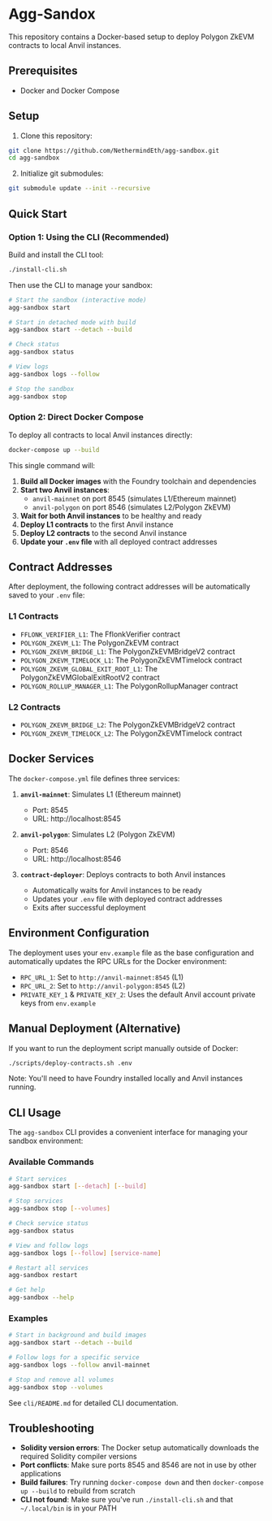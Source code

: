 # Agg-Sandox

This repository contains a Docker-based setup to deploy Polygon ZkEVM contracts to local Anvil instances.

## Prerequisites

- Docker and Docker Compose

## Setup

1. Clone this repository:

```bash
git clone https://github.com/NethermindEth/agg-sandbox.git
cd agg-sandbox
```

2. Initialize git submodules:
   
```bash
git submodule update --init --recursive
```

## Quick Start

### Option 1: Using the CLI (Recommended)

Build and install the CLI tool:

```bash
./install-cli.sh
```

Then use the CLI to manage your sandbox:

```bash
# Start the sandbox (interactive mode)
agg-sandbox start

# Start in detached mode with build
agg-sandbox start --detach --build

# Check status
agg-sandbox status

# View logs
agg-sandbox logs --follow

# Stop the sandbox
agg-sandbox stop
```

### Option 2: Direct Docker Compose

To deploy all contracts to local Anvil instances directly:

```bash
docker-compose up --build
```

This single command will:

1. **Build all Docker images** with the Foundry toolchain and dependencies
2. **Start two Anvil instances**:
   - `anvil-mainnet` on port 8545 (simulates L1/Ethereum mainnet)
   - `anvil-polygon` on port 8546 (simulates L2/Polygon ZkEVM)
3. **Wait for both Anvil instances** to be healthy and ready
4. **Deploy L1 contracts** to the first Anvil instance
5. **Deploy L2 contracts** to the second Anvil instance
6. **Update your `.env` file** with all deployed contract addresses

## Contract Addresses

After deployment, the following contract addresses will be automatically saved to your `.env` file:

### L1 Contracts

- `FFLONK_VERIFIER_L1`: The FflonkVerifier contract
- `POLYGON_ZKEVM_L1`: The PolygonZkEVM contract
- `POLYGON_ZKEVM_BRIDGE_L1`: The PolygonZkEVMBridgeV2 contract
- `POLYGON_ZKEVM_TIMELOCK_L1`: The PolygonZkEVMTimelock contract
- `POLYGON_ZKEVM_GLOBAL_EXIT_ROOT_L1`: The PolygonZkEVMGlobalExitRootV2 contract
- `POLYGON_ROLLUP_MANAGER_L1`: The PolygonRollupManager contract

### L2 Contracts

- `POLYGON_ZKEVM_BRIDGE_L2`: The PolygonZkEVMBridgeV2 contract
- `POLYGON_ZKEVM_TIMELOCK_L2`: The PolygonZkEVMTimelock contract

## Docker Services

The `docker-compose.yml` file defines three services:

1. **`anvil-mainnet`**: Simulates L1 (Ethereum mainnet)
   - Port: 8545
   - URL: http://localhost:8545

2. **`anvil-polygon`**: Simulates L2 (Polygon ZkEVM)
   - Port: 8546
   - URL: http://localhost:8546

3. **`contract-deployer`**: Deploys contracts to both Anvil instances
   - Automatically waits for Anvil instances to be ready
   - Updates your `.env` file with deployed contract addresses
   - Exits after successful deployment

## Environment Configuration

The deployment uses your `env.example` file as the base configuration and automatically updates the RPC URLs for the Docker environment:

- `RPC_URL_1`: Set to `http://anvil-mainnet:8545` (L1)
- `RPC_URL_2`: Set to `http://anvil-polygon:8545` (L2)
- `PRIVATE_KEY_1` & `PRIVATE_KEY_2`: Uses the default Anvil account private keys from `env.example`

## Manual Deployment (Alternative)

If you want to run the deployment script manually outside of Docker:

```bash
./scripts/deploy-contracts.sh .env
```

Note: You'll need to have Foundry installed locally and Anvil instances running.

## CLI Usage

The `agg-sandbox` CLI provides a convenient interface for managing your sandbox environment:

### Available Commands

```bash
# Start services
agg-sandbox start [--detach] [--build]

# Stop services  
agg-sandbox stop [--volumes]

# Check service status
agg-sandbox status

# View and follow logs
agg-sandbox logs [--follow] [service-name]

# Restart all services
agg-sandbox restart

# Get help
agg-sandbox --help
```

### Examples

```bash
# Start in background and build images
agg-sandbox start --detach --build

# Follow logs for a specific service
agg-sandbox logs --follow anvil-mainnet

# Stop and remove all volumes
agg-sandbox stop --volumes
```

See `cli/README.md` for detailed CLI documentation.

## Troubleshooting

- **Solidity version errors**: The Docker setup automatically downloads the required Solidity compiler versions
- **Port conflicts**: Make sure ports 8545 and 8546 are not in use by other applications
- **Build failures**: Try running `docker-compose down` and then `docker-compose up --build` to rebuild from scratch
- **CLI not found**: Make sure you've run `./install-cli.sh` and that `~/.local/bin` is in your PATH
